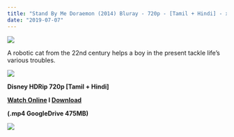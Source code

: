 ```yaml
---
title: "Stand By Me Doraemon (2014) Bluray - 720p - [Tamil + Hindi] - x264 - 475MB"
date: "2019-07-07"
---
```


[![](https://4.bp.blogspot.com/-bMh5P4_hsNI/XJyhrJTSHQI/AAAAAAAAAXs/NecbMFWxpp0UeJn7nqtHEC17wjoI7RFgACLcBGAs/s640/vY9NfTE.jpg)](https://4.bp.blogspot.com/-bMh5P4_hsNI/XJyhrJTSHQI/AAAAAAAAAXs/NecbMFWxpp0UeJn7nqtHEC17wjoI7RFgACLcBGAs/s1600/vY9NfTE.jpg)

A robotic cat from the 22nd century helps a boy in the present tackle life’s various troubles.

[![](https://2.bp.blogspot.com/-fai1ZuUwnbA/XIjy2aT4irI/AAAAAAAAANw/WFW0YRK47_8GLAt3pPBSzBk0GJA6Mk5fgCPcBGAYYCw/s1600/torrborder.gif)](https://2.bp.blogspot.com/-fai1ZuUwnbA/XIjy2aT4irI/AAAAAAAAANw/WFW0YRK47_8GLAt3pPBSzBk0GJA6Mk5fgCPcBGAYYCw/s1600/torrborder.gif)

**Disney HDRip 720p \[Tamil + Hindi\]**

**[Watch Online](https://clk.ink/qUGnF) I [Download](https://clk.ink/Hw8pe)**

**(.mp4 GoogleDrive 475MB)**

![](https://2.bp.blogspot.com/-fai1ZuUwnbA/XIjy2aT4irI/AAAAAAAAANw/WFW0YRK47_8GLAt3pPBSzBk0GJA6Mk5fgCPcBGAYYCw/s1600/torrborder.gif)
